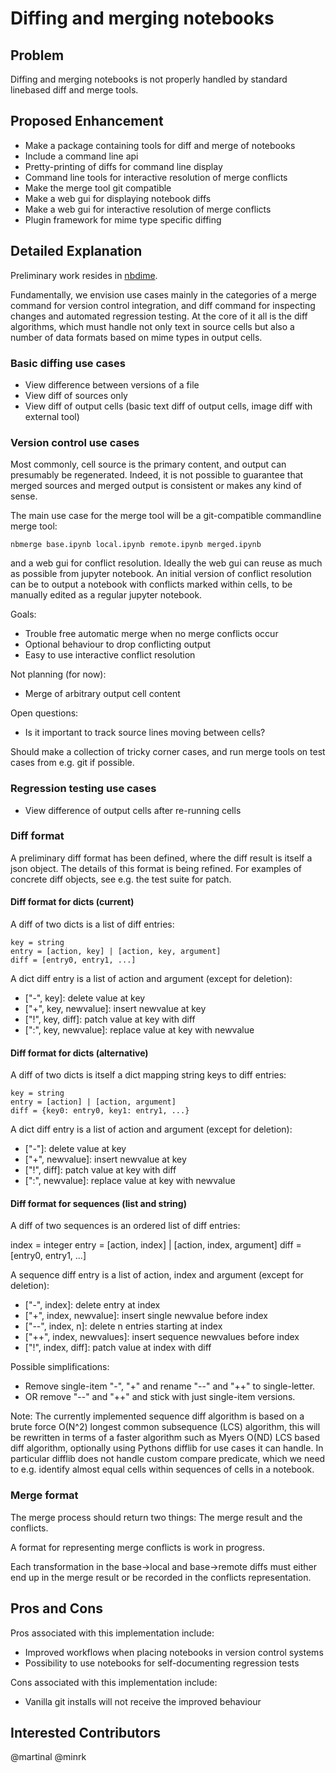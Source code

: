 # Diffing and merging notebooks

## Problem

Diffing and merging notebooks is not properly handled by standard linebased diff and merge tools.

## Proposed Enhancement

* Make a package containing tools for diff and merge of notebooks
* Include a command line api
* Pretty-printing of diffs for command line display
* Command line tools for interactive resolution of merge conflicts
* Make the merge tool git compatible
* Make a web gui for displaying notebook diffs
* Make a web gui for interactive resolution of merge conflicts
* Plugin framework for mime type specific diffing


## Detailed Explanation

Preliminary work resides in [nbdime](https://github.com/martinal/nbdime).

Fundamentally, we envision use cases mainly in the categories
of a merge command for version control integration, and
diff command for inspecting changes and automated regression
testing. At the core of it all is the diff algorithms, which
must handle not only text in source cells but also a number of
data formats based on mime types in output cells.


### Basic diffing use cases

* View difference between versions of a file
* View diff of sources only
* View diff of output cells (basic text diff of output cells, image diff with external tool)


### Version control use cases

Most commonly, cell source is the primary content,
and output can presumably be regenerated. Indeed, it
is not possible to guarantee that merged sources and
merged output is consistent or makes any kind of sense.

The main use case for the merge tool will be a git-compatible commandline merge tool:

    nbmerge base.ipynb local.ipynb remote.ipynb merged.ipynb

and a web gui for conflict resolution. Ideally the web gui can
reuse as much as possible from jupyter notebook. An initial
version of conflict resolution can be to output a notebook with
conflicts marked within cells, to be manually edited as a regular
jupyter notebook.

Goals:

* Trouble free automatic merge when no merge conflicts occur
* Optional behaviour to drop conflicting output
* Easy to use interactive conflict resolution

Not planning (for now):

* Merge of arbitrary output cell content

Open questions:

* Is it important to track source lines moving between cells?

Should make a collection of tricky corner cases, and
run merge tools on test cases from e.g. git if possible.


### Regression testing use cases

* View difference of output cells after re-running cells


### Diff format

A preliminary diff format has been defined, where the diff result is itself a json object.
The details of this format is being refined. For examples of concrete diff
objects, see e.g. the test suite for patch.


#### Diff format for dicts (current)

A diff of two dicts is a list of diff entries:

    key = string
    entry = [action, key] | [action, key, argument]
    diff = [entry0, entry1, ...]

A dict diff entry is a list of action and argument (except for deletion):

* ["-", key]: delete value at key
* ["+", key, newvalue]: insert newvalue at key
* ["!", key, diff]: patch value at key with diff
* [":", key, newvalue]: replace value at key with newvalue


#### Diff format for dicts (alternative)

A diff of two dicts is itself a dict mapping string keys to diff entries:

    key = string
    entry = [action] | [action, argument]
    diff = {key0: entry0, key1: entry1, ...}

A dict diff entry is a list of action and argument (except for deletion):

* ["-"]: delete value at key
* ["+", newvalue]: insert newvalue at key
* ["!", diff]: patch value at key with diff
* [":", newvalue]: replace value at key with newvalue


#### Diff format for sequences (list and string)

A diff of two sequences is an ordered list of diff entries:

index = integer
entry = [action, index] | [action, index, argument]
diff = [entry0, entry1, ...]

A sequence diff entry is a list of action, index and argument (except for deletion):

* ["-", index]: delete entry at index
* ["+", index, newvalue]: insert single newvalue before index
* ["--", index, n]: delete n entries starting at index
* ["++", index, newvalues]: insert sequence newvalues before index
* ["!", index, diff]: patch value at index with diff

Possible simplifications:

* Remove single-item "-", "+" and rename "--" and "++" to single-letter.
* OR remove "--" and "++" and stick with just single-item versions.


Note: The currently implemented sequence diff algorithm is
based on a brute force O(N^2) longest common subsequence (LCS)
algorithm, this will be rewritten in terms of a faster algorithm
such as Myers O(ND) LCS based diff algorithm, optionally
using Pythons difflib for use cases it can handle.
In particular difflib does not handle custom compare predicate,
which we need to e.g. identify almost equal cells within sequences
of cells in a notebook.


### Merge format

The merge process should return two things: The merge result and the conflicts.

A format for representing merge conflicts is work in progress.

Each transformation in the base->local and base->remote diffs must either
end up in the merge result or be recorded in the conflicts representation.


## Pros and Cons

Pros associated with this implementation include:
* Improved workflows when placing notebooks in version control systems
* Possibility to use notebooks for self-documenting regression tests

Cons associated with this implementation include:
* Vanilla git installs will not receive the improved behaviour


## Interested Contributors
@martinal @minrk
